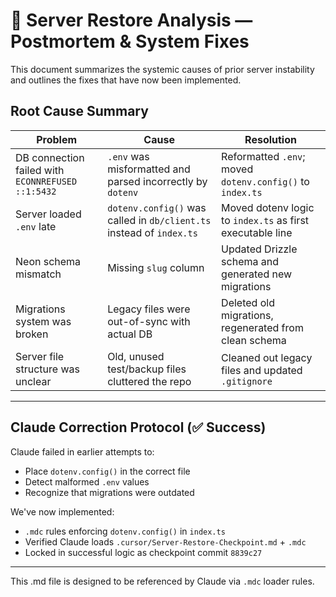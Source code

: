 # 🧠 Server Restore Analysis — Postmortem & System Fixes

This document summarizes the systemic causes of prior server instability and outlines the fixes that have now been implemented.

## Root Cause Summary

| Problem | Cause | Resolution |
|--------|-------|------------|
| DB connection failed with `ECONNREFUSED ::1:5432` | `.env` was misformatted and parsed incorrectly by `dotenv` | Reformatted `.env`; moved `dotenv.config()` to `index.ts` |
| Server loaded `.env` late | `dotenv.config()` was called in `db/client.ts` instead of `index.ts` | Moved dotenv logic to `index.ts` as first executable line |
| Neon schema mismatch | Missing `slug` column | Updated Drizzle schema and generated new migrations |
| Migrations system was broken | Legacy files were out-of-sync with actual DB | Deleted old migrations, regenerated from clean schema |
| Server file structure was unclear | Old, unused test/backup files cluttered the repo | Cleaned out legacy files and updated `.gitignore` |

---

## Claude Correction Protocol (✅ Success)

Claude failed in earlier attempts to:

- Place `dotenv.config()` in the correct file
- Detect malformed `.env` values
- Recognize that migrations were outdated

We've now implemented:

- `.mdc` rules enforcing `dotenv.config()` in `index.ts`
- Verified Claude loads `.cursor/Server-Restore-Checkpoint.md` + `.mdc`
- Locked in successful logic as checkpoint commit `8839c27`

---

This .md file is designed to be referenced by Claude via `.mdc` loader rules.
